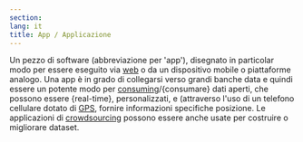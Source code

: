 ```yaml
---
section: 
lang: it
title: App / Applicazione
---
```

Un pezzo di software (abbreviazione per 'app'), disegnato in particolar modo per essere eseguito via [web](/glossary/it/web/) o da un dispositivo mobile o piattaforme analogo. Una app è in grado di collegarsi verso grandi banche data e quindi essere un potente modo per [consuming](/glossary/it/consuming)/{consumare} dati aperti, che possono essere {real-time}, personalizzati, e (attraverso l'uso di un telefono cellulare dotato di [GPS](/glossary/it/gps/), fornire informazioni specifiche posizione. Le applicazioni di [crowdsourcing](/glossary/en/crowdsourcing/) possono essere anche usate per costruire o migliorare dataset.
